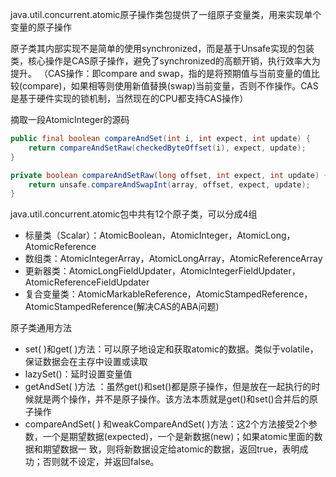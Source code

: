 java.util.concurrent.atomic原子操作类包提供了一组原子变量类，用来实现单个变量的原子操作

原子类其内部实现不是简单的使用synchronized，而是基于Unsafe实现的包装类，核心操作是CAS原子操作，避免了synchronized的高额开销，执行效率大为提升。
（CAS操作：即compare and swap，指的是将预期值与当前变量的值比较(compare)，如果相等则使用新值替换(swap)当前变量，否则不作操作。CAS是基于硬件实现的锁机制，当然现在的CPU都支持CAS操作）


摘取一段AtomicInteger的源码
```java
public final boolean compareAndSet(int i, int expect, int update) {
	return compareAndSetRaw(checkedByteOffset(i), expect, update);
}

private boolean compareAndSetRaw(long offset, int expect, int update) {
	return unsafe.compareAndSwapInt(array, offset, expect, update);
}
```



java.util.concurrent.atomic包中共有12个原子类，可以分成4组
* 标量类（Scalar）：AtomicBoolean，AtomicInteger，AtomicLong，AtomicReference
* 数组类：AtomicIntegerArray，AtomicLongArray，AtomicReferenceArray
* 更新器类：AtomicLongFieldUpdater，AtomicIntegerFieldUpdater，AtomicReferenceFieldUpdater
* 复合变量类：AtomicMarkableReference，AtomicStampedReference，AtomicStampedReference(解决CAS的ABA问题)

原子类通用方法
* set( )和get( )方法：可以原子地设定和获取atomic的数据。类似于volatile，保证数据会在主存中设置或读取
* lazySet()：延时设置变量值
* getAndSet( )方法 ：虽然get()和set()都是原子操作，但是放在一起执行的时候就是两个操作，并不是原子操作。该方法本质就是get()和set()合并后的原子操作
* compareAndSet( ) 和weakCompareAndSet( )方法：这2个方法接受2个参数，一个是期望数据(expected)，一个是新数据(new)；如果atomic里面的数据和期望数据一 致，则将新数据设定给atomic的数据，返回true，表明成功；否则就不设定，并返回false。




 